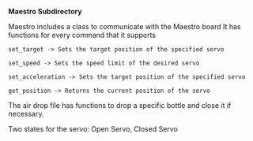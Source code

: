**Maestro Subdirectory**

Maestro includes a class to communicate with the Maestro board
It has functions for every command that it supports
```
set_target -> Sets the target position of the specified servo

set_speed -> Sets the speed limit of the desired servo

set_acceleration -> Sets the target position of the specified servo

get_position -> Returns the current position of the servo
```

The air drop file has functions to drop a specific bottle and close it if necessary.

Two states for the servo: Open Servo, Closed Servo
